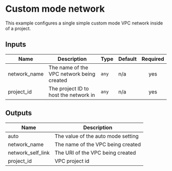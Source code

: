 #  Custom mode network

This example configures a single simple custom mode VPC network inside of a project.

<!-- BEGINNING OF PRE-COMMIT-TERRAFORM DOCS HOOK -->
## Inputs

| Name | Description | Type | Default | Required |
|------|-------------|------|---------|:--------:|
| network\_name | The name of the VPC network being created | `any` | n/a | yes |
| project\_id | The project ID to host the network in | `any` | n/a | yes |


## Outputs

| Name | Description |
|------|-------------|
| auto | The value of the auto mode setting |
| network\_name | The name of the VPC being created |
| network\_self\_link | The URI of the VPC being created |
| project\_id | VPC project id |
